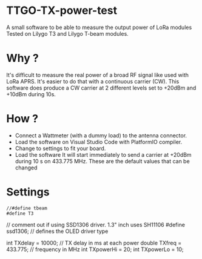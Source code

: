 # TTGO-TX-power-test
A small software to be able to measure the output power of LoRa modules
Tested on Lilygo T3 and Lilygo T-beam modules.

# Why ?
It's difficult to measure the real power of a broad RF signal like used with LoRa APRS.
It's easier to do that with a continuous carrier (CW).
This software does produce a CW carrier at 2 different levels set to +20dBm and +10dBm during 10s.

# How ?
- Connect a Wattmeter (with a dummy load) to the antenna connector.
- Load the software on Visual Studio Code with PlatformIO compiler.
- Change to settings to fit your board. 
- Load the software
It will start immediately to send a carrier at +20dBm during 10 s on 433.775 MHz. These are the default values that can be changed

# Settings

    //#define tbeam
    #define T3
  // comment out if using SSD1306 driver. 1.3" inch uses SH11106
  #define ssd1306;  // defines the OLED driver type
  
  int TXdelay   = 10000;      // TX delay in ms at each power
  double TXfreq = 433.775;    // frequency in MHz
  int TXpowerHi = 20;
  int TXpowerLo = 10;
